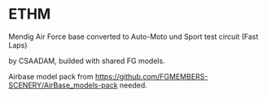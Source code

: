 # ETHM
Mendig Air Force base converted to Auto-Moto und Sport test circuit (Fast Laps)

by CSAADAM, builded with shared FG models.

Airbase model pack from https://github.com/FGMEMBERS-SCENERY/AirBase_models-pack needed.
